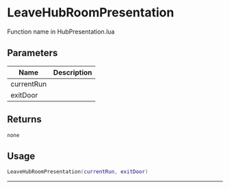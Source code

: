 # LeaveHubRoomPresentation

Function name in HubPresentation.lua

## Parameters

| Name       | Description |
| ---------- | ----------- |
| currentRun |             |
| exitDoor   |             |

## Returns

`none`

## Usage

```lua
LeaveHubRoomPresentation(currentRun, exitDoor)
```

---

